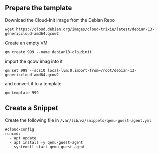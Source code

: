 ## Prepare the template
Download the Cloud-Init image from the Debian Repo
```shell
wget https://cloud.debian.org/images/cloud/trixie/latest/debian-13-genericcloud-amd64.qcow2
```
Create an empty VM 
```shell
qm create 999 --name debian13-cloudinit
```
import the qcow imag into it
```shell
qm set 999 --scsi0 local-lvm:0,import-from=/root/debian-13-genericcloud-amd64.qcow2
```
and convert it to a template
```
qm template 999
```
## Create a Snippet
Create the following file in `/var/lib/vz/snippets/qemu-guest-agent.yml`
```shell
#cloud-config
runcmd:
  - apt update
  - apt install -y qemu-guest-agent
  - systemctl start qemu-guest-agent
```
